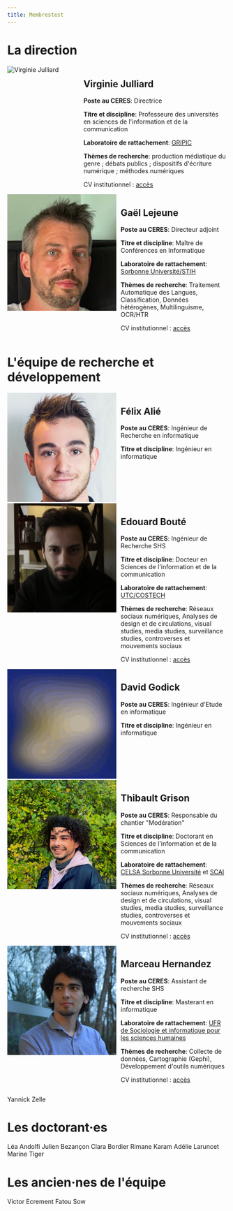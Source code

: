 ```yaml
---
title: Membrestest
---
```


<style>
    .image-and-text {
        display: flex;
    }

    .image-container {
        flex: 1;
        margin-right: 10px;
    }

    .text-container {
        flex: 2;
    }
</style>

# La direction

<div class="image-and-text">
    <div class="image-container">
        <img src="julliard_virginie.jpg" alt="Virginie Julliard" style="max-width: 250px;">
    </div>
    <div class="text-container">
        <h2>Virginie Julliard</h2>
        <p><strong>Poste au CERES</strong>: Directrice</p>
        <p><strong>Titre et discipline</strong>: Professeure des universités en sciences de l'information et de la communication</p>
        <p><strong>Laboratoire de rattachement</strong>: <a href="https://www.gripic.fr/">GRIPIC</a></p>
        <p><strong>Thèmes de recherche</strong>: production médiatique du genre ; débats publics ; dispositifs d'écriture numérique ; méthodes numériques</p>
        <p>CV institutionnel : <a href="https://www.gripic.fr/utilisateur/virginie-julliard">accès</a></p>
    </div>
</div>
<div class="image-and-text">
    <div class="image-container">
        <img src="lejeune_gael.png" alt="Gaël Lejeune" style="max-width: 250px;">
    </div>
    <div class="text-container">
        <h2>Gaël Lejeune</h2>
        <p><strong>Poste au CERES</strong>: Directeur adjoint</p>
        <p><strong>Titre et discipline</strong>: Maître de Conférences en Informatique</p>
        <p><strong>Laboratoire de rattachement</strong>: <a href="http://stih-sorbonne-universite.fr/">Sorbonne Université/STIH</a></p>
        <p><strong>Thèmes de recherche</strong>: Traitement Automatique des Langues, Classification, Données hétérogènes, Multilinguisme, OCR/HTR</p>
        <p>CV institutionnel : <a href="https://scholar.google.fr/citations?user=32Mc2GwAAAAJ&hl=fr">accès</a></p>
    </div>
</div>

# L'équipe de recherche et développement

<div class="image-and-text">
    <div class="image-container">
        <img src="alie_felix.png" alt="Félix Alié" style="max-width: 250px;">
    </div>
    <div class="text-container">
        <h2>Félix Alié</h2>
        <p><strong>Poste au CERES</strong>: Ingénieur de Recherche en informatique</p>
        <p><strong>Titre et discipline</strong>: Ingénieur en informatique</p>
    </div>
</div>
<div class="image-and-text">
    <div class="image-container">
        <img src="boute_edouard.jpg" alt="Edouard Bouté" style="max-width: 250px;">
    </div>
    <div class="text-container">
        <h2>Edouard Bouté</h2>
        <p><strong>Poste au CERES</strong>: Ingénieur de Recherche SHS</p>
        <p><strong>Titre et discipline</strong>: Docteur en Sciences de l'information et de la communication</p>
        <p><strong>Laboratoire de rattachement</strong>: <a href="http://costech.utc.fr/">UTC/COSTECH</a></p>
        <p><strong>Thèmes de recherche</strong>: Réseaux sociaux numériques, Analyses de design et de circulations, visual studies, media studies, surveillance studies, controverses et mouvements sociaux</p>
        <p>CV institutionnel : <a href="cv.hal.science/edouard-boute">accès</a></p>
    </div>
</div>
<div class="image-and-text">
    <div class="image-container">
        <img src="nopicture.png" alt="David Godick" style="max-width: 250px;">
    </div>
    <div class="text-container">
        <h2>David Godick</h2>
        <p><strong>Poste au CERES</strong>: Ingénieur d'Etude en informatique</p>
        <p><strong>Titre et discipline</strong>: Ingénieur en informatique</p>
    </div>
</div>
<div class="image-and-text">
    <div class="image-container">
        <img src="grison_thibault.jpg" alt="Thibault Grison" style="max-width: 250px;">
    </div>
    <div class="text-container">
        <h2>Thibault Grison</h2>
        <p><strong>Poste au CERES</strong>: Responsable du chantier "Modération"</p>
        <p><strong>Titre et discipline</strong>: Doctorant en Sciences de l'information et de la communication</p>
        <p><strong>Laboratoire de rattachement</strong>: <a href="http://gripic.fr/">CELSA Sorbonne Université</a> et <a href="scai.sorbonne-universite.fr/">SCAI</a></p>
        <p><strong>Thèmes de recherche</strong>: Réseaux sociaux numériques, Analyses de design et de circulations, visual studies, media studies, surveillance studies, controverses et mouvements sociaux</p>
        <p>CV institutionnel : <a href="http://gripic.fr/utilisateur/thibault-grison">accès</a></p>
    </div>
</div>
<div class="image-and-text">
    <div class="image-container">
        <img src="hernandez_marceau.jpg" alt="Marceau Hernandez" style="max-width: 250px;">
    </div>
    <div class="text-container">
        <h2>Marceau Hernandez</h2>
        <p><strong>Poste au CERES</strong>: Assistant de recherche SHS</p>
        <p><strong>Titre et discipline</strong>: Masterant en informatique</p>
        <p><strong>Laboratoire de rattachement</strong>: <a href="http://lettres.sorbonne-universite.fr/faculte-des-lettres/ufr/ufr-de-sociologie-et-informatique-pour-les-sciences-humaines">UFR de Sociologie et informatique pour les sciences humaines</a></p>
        <p><strong>Thèmes de recherche</strong>: Collecte de données, Cartographie (Gephi), Développement d'outils numériques</p>
        <p>CV institutionnel : <a href="cv.hal.science/edouard-boute">accès</a></p>
    </div>
</div>

Yannick Zelle

# Les doctorant·es
Léa Andolfi
Julien Bezançon
Clara Bordier
Rimane Karam
Adélie Laruncet
Marine Tiger


# Les ancien·nes de l'équipe
Victor Ecrement
Fatou Sow